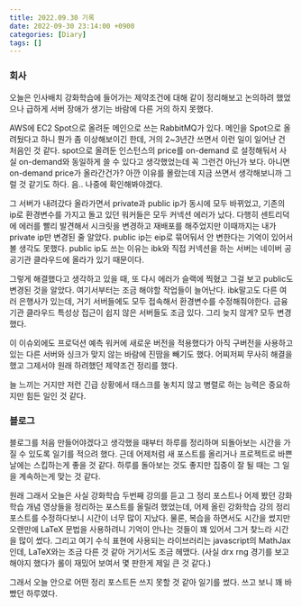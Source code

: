 ```yaml
---
title: 2022.09.30 기록
date: 2022-09-30 23:14:00 +0900
categories: [Diary]
tags: []
---
```


### 회사

오늘은 인사배치 강화학습에 들어가는 제약조건에 대해 같이 정리해보고 논의하려 했었으나 급하게 서버 장애가 생기는 바람에 다른 거의 하지 못했다.

AWS에 EC2 Spot으로 올려둔 메인으로 쓰는 RabbitMQ가 있다. 메인을 Spot으로 올려뒀다고 하니 뭔가 좀 이상해보이긴 한데, 거의 2~3년간 쓰면서 이런 일이 일어난 건 처음인 것 같다. spot으로 올려둔 인스턴스의 price를 on-demand 로 설정해둬서 사실 on-demand와 동일하게 쓸 수 있다고 생각했었는데 꼭 그런건 아닌가 보다. 아니면 on-demand price가 올라간건가? 아깐 이유를 몰랐는데 지금 쓰면서 생각해보니까 그럴 것 같기도 하다. 음.. 나중에 확인해봐야겠다.

그 서버가 내려갔다 올라가면서 private과 public ip가 동시에 모두 바뀌었고, 기존의 ip로 환경변수를 가지고 돌고 있던 워커들은 모두 커넥션 에러가 났다. 다행히 센트리덕에 에러를 빨리 발견해서 시크릿을 변경하고 재배포를 해주었지만 이때까지는 내가 private ip만 변경된 줄 알았다. public ip는 eip로 묶어둬서 안 변한다는 기억이 있어서 볼 생각도 못했다. public ip도 쓰는 이유는 ibk와 직접 커넥션을 하는 서버는 네이버 공공기관 클라우드에 올라가 있기 때문이다. 

그렇게 해결했다고 생각하고 있을 때, 또 다시 에러가 슬랙에 찍혔고 그걸 보고 public도 변경된 것을 알았다. 여기서부터는 조금 해야할 작업들이 늘어난다. ibk말고도 다른 여러 은행사가 있는데, 거기 서버들에도 모두 접속해서 환경변수를 수정해줘야한다. 금융기관 클라우드 특성상 접근이 쉽지 않은 서버들도 조금 있다. 그리 늦지 않게? 모두 변경했다.

이 이슈외에도 프로덕션 예측 워커에 새로운 버전을 적용했다가 아직 구버전을 사용하고 있는 다른 서버와 싱크가 맞지 않는 바람에 진땀을 빼기도 했다. 어찌저찌 무사히 해결을 했고 그제서야 원래 하려했던 제약조건 정리를 했다.

늘 느끼는 거지만 저런 긴급 상황에서 태스크를 놓치지 않고 병렬로 하는 능력은 중요하지만 힘든 일인 것 같다. 

### 블로그

블로그를 처음 만들어야겠다고 생각했을 때부터 하루를 정리하며 되돌아보는 시간을 가질 수 있도록 일기를 적으려 했다. 근데 어제처럼 새 포스트를 올리거나 프로젝트로 바쁜 날에는 스킵하는게 좋을 것 같다. 하루를 돌아보는 것도 좋지만 집중이 잘 될 때는 그 일을 계속하는게 맞는 것 같다.

원래 그래서 오늘은 사실 강화학습 두번째 강의를 듣고 그 정리 포스트나 어제 봤던 강화학습 개념 영상들을 정리하는 포스트를 올릴려 했었는데, 어제 올린 강화학습 강의 정리 포스트를 수정하다보니 시간이 너무 많이 지났다. 물론, 복습을 하면서도 시간을 썼지만 오랜만에 LaTeX 문법을 사용하려니 기억이 안나는 것들이 꽤 있어서 그거 찾느라 시간을 많이 썼다. 그리고 여기 수식 표현에 사용되는 라이브러리는 javascript의 MathJax인데, LaTeX와는 조금 다른 것 같아 거기서도 조금 헤맸다. (사실 drx rng 경기를 보고 해야지 했다가 롤이 재밌어 보여서 몇 판한게 제일 큰 것 같다.)

그래서 오늘 안으로 어떤 정리 포스트든 쓰지 못할 것 같아 일기를 썼다. 쓰고 보니 꽤 바빴던 하루였다.
